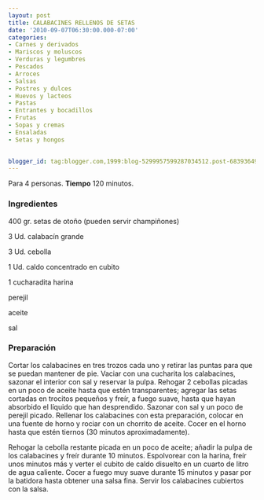 ```yaml
---
layout: post
title: CALABACINES RELLENOS DE SETAS
date: '2010-09-07T06:30:00.000-07:00'
categories:
- Carnes y derivados
- Mariscos y moluscos
- Verduras y legumbres
- Pescados
- Arroces
- Salsas
- Postres y dulces
- Huevos y lacteos
- Pastas
- Entrantes y bocadillos
- Frutas
- Sopas y cremas
- Ensaladas
- Setas y hongos
 

blogger_id: tag:blogger.com,1999:blog-5299957599287034512.post-6839364919960198988
---
```


Para 4 personas.
<b>Tiempo</b> 120 minutos.

<h3>Ingredientes</h3>

400 gr. setas de otoño (pueden servir champiñones)

3 Ud. calabacín grande

3 Ud. cebolla

1 Ud. caldo concentrado en cubito

1 cucharadita harina

perejil

aceite

sal

<h3>Preparación</h3>

Cortar los calabacines en tres trozos cada uno y retirar las puntas para que se puedan mantener de pie. Vaciar con una cucharita los calabacines, sazonar el interior con sal y reservar la pulpa. Rehogar 2 cebollas picadas en un poco de aceite hasta que estén transparentes; agregar las setas cortadas en trocitos pequeños y freír, a fuego suave, hasta que hayan absorbido el líquido que han desprendido. Sazonar con sal y un poco de perejil picado. Rellenar los calabacines con esta preparación, colocar en una fuente de horno y rociar con un chorrito de aceite. Cocer en el horno hasta que estén tiernos (30 minutos aproximadamente).

Rehogar la cebolla restante picada en un poco de aceite; añadir la pulpa de los calabacines y freír durante 10 minutos. Espolvorear con la harina, freír unos minutos más y verter el cubito de caldo disuelto en un cuarto de litro de agua caliente. Cocer a fuego muy suave durante 15 minutos y pasar por la batidora hasta obtener una salsa fina. Servir los calabacines cubiertos con la salsa.

